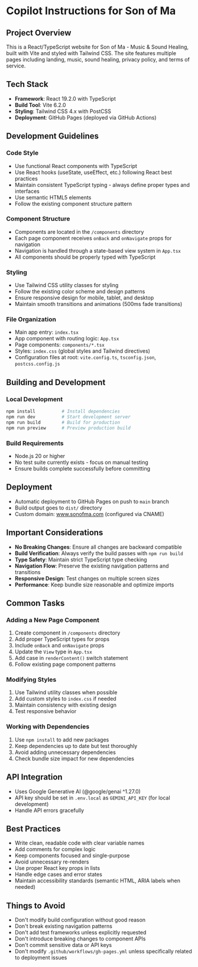 # Copilot Instructions for Son of Ma

## Project Overview
This is a React/TypeScript website for Son of Ma - Music & Sound Healing, built with Vite and styled with Tailwind CSS. The site features multiple pages including landing, music, sound healing, privacy policy, and terms of service.

## Tech Stack
- **Framework**: React 19.2.0 with TypeScript
- **Build Tool**: Vite 6.2.0
- **Styling**: Tailwind CSS 4.x with PostCSS
- **Deployment**: GitHub Pages (deployed via GitHub Actions)

## Development Guidelines

### Code Style
- Use functional React components with TypeScript
- Use React hooks (useState, useEffect, etc.) following React best practices
- Maintain consistent TypeScript typing - always define proper types and interfaces
- Use semantic HTML5 elements
- Follow the existing component structure pattern

### Component Structure
- Components are located in the `/components` directory
- Each page component receives `onBack` and `onNavigate` props for navigation
- Navigation is handled through a state-based view system in `App.tsx`
- All components should be properly typed with TypeScript

### Styling
- Use Tailwind CSS utility classes for styling
- Follow the existing color scheme and design patterns
- Ensure responsive design for mobile, tablet, and desktop
- Maintain smooth transitions and animations (500ms fade transitions)

### File Organization
- Main app entry: `index.tsx`
- App component with routing logic: `App.tsx`
- Page components: `components/*.tsx`
- Styles: `index.css` (global styles and Tailwind directives)
- Configuration files at root: `vite.config.ts`, `tsconfig.json`, `postcss.config.js`

## Building and Development

### Local Development
```bash
npm install          # Install dependencies
npm run dev          # Start development server
npm run build        # Build for production
npm run preview      # Preview production build
```

### Build Requirements
- Node.js 20 or higher
- No test suite currently exists - focus on manual testing
- Ensure builds complete successfully before committing

## Deployment
- Automatic deployment to GitHub Pages on push to `main` branch
- Build output goes to `dist/` directory
- Custom domain: www.sonofma.com (configured via CNAME)

## Important Considerations
- **No Breaking Changes**: Ensure all changes are backward compatible
- **Build Verification**: Always verify the build passes with `npm run build`
- **Type Safety**: Maintain strict TypeScript type checking
- **Navigation Flow**: Preserve the existing navigation patterns and transitions
- **Responsive Design**: Test changes on multiple screen sizes
- **Performance**: Keep bundle size reasonable and optimize imports

## Common Tasks

### Adding a New Page Component
1. Create component in `/components` directory
2. Add proper TypeScript types for props
3. Include `onBack` and `onNavigate` props
4. Update the `View` type in `App.tsx`
5. Add case in `renderContent()` switch statement
6. Follow existing page component patterns

### Modifying Styles
1. Use Tailwind utility classes when possible
2. Add custom styles to `index.css` if needed
3. Maintain consistency with existing design
4. Test responsive behavior

### Working with Dependencies
1. Use `npm install` to add new packages
2. Keep dependencies up to date but test thoroughly
3. Avoid adding unnecessary dependencies
4. Check bundle size impact for new dependencies

## API Integration
- Uses Google Generative AI (@google/genai ^1.27.0)
- API key should be set in `.env.local` as `GEMINI_API_KEY` (for local development)
- Handle API errors gracefully

## Best Practices
- Write clean, readable code with clear variable names
- Add comments for complex logic
- Keep components focused and single-purpose
- Avoid unnecessary re-renders
- Use proper React key props in lists
- Handle edge cases and error states
- Maintain accessibility standards (semantic HTML, ARIA labels when needed)

## Things to Avoid
- Don't modify build configuration without good reason
- Don't break existing navigation patterns
- Don't add test frameworks unless explicitly requested
- Don't introduce breaking changes to component APIs
- Don't commit sensitive data or API keys
- Don't modify `.github/workflows/gh-pages.yml` unless specifically related to deployment issues
